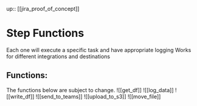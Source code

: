 up:: [[jira_proof_of_concept]]

# Step Functions
Each one will execute a specific task and have appropriate logging
Works for different integrations and destinations


## Functions:
The functions below are subject to change.
![[get_df]]
![[log_data]]
![[write_df]]
![[send_to_teams]]
![[upload_to_s3]]
![[move_file]]